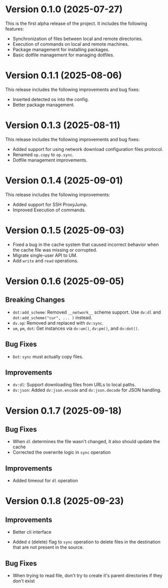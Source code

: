 # Version 0.1.0 (2025-07-27)

This is the first alpha release of the project. It includes the following features:

- Synchronization of files between local and remote directories.
- Execution of commands on local and remote machines.
- Package management for installing packages.
- Basic dotfile management for managing dotfiles.

# Version 0.1.1 (2025-08-06)

This release includes the following improvements and bug fixes:

- Inserted detected os into the config.
- Better package management.

# Version 0.1.3 (2025-08-11)

This release includes the following improvements and bug fixes:

- Added support for using network download configuration files protocol.
- Renamed `op.copy` to `op.sync`.
- Dotfile management improvements.

# Version 0.1.4 (2025-09-01)

This release includes the following improvements:

- Added support for SSH ProxyJump.
- Improved Execution of commands.

# Version 0.1.5 (2025-09-03)

- Fixed a bug in the cache system that caused incorrect behavior when the cache file was missing or corrupted.
- Migrate single-user API to UM.
- Add `write` and `read` operations.

# Version 0.1.6 (2025-09-05)

## Breaking Changes

- `dot:add_scheme`: Removed `__network__` scheme support. Use `dv:dl` and `dot:add_scheme("cur", ... )` instead.
- `dv.op`: Removed and replaced with `dv:sync`.
- `um`, `pm`, `dot`: Get instances via `dv:um()`, `dv:pm()`, and `dv:dot()`.

## Bug Fixes

- `Dot`: `sync` must actually copy files.

## Improvements

- `dv:dl`: Support downloading files from URLs to local paths.
- `dv:json`: Added `dv:json.encode` and `dv:json.decode` for JSON handling.

# Version 0.1.7 (2025-09-18)

## Bug Fixes

- When `dl` determines the file wasn't changed, it also should update the cache
- Corrected the overwrite logic in `sync` operation

## Improvements

- Added timeout for `dl` operation

# Version 0.1.8 (2025-09-23)

## Improvements

- Better cli interface

- Added `d` (delete) flag to `sync` operation to delete files in the destination that are not present in the source.

## Bug Fixes

- When trying to read file, don't try to create it's parent directories if they don't exist
